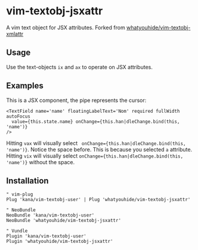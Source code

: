 # vim-textobj-jsxattr

A vim text object for JSX attributes. Forked from
[whatyouhide/vim-textobj-xmlattr](https://github.com/whatyouhide/vim-textobj-xmlattr)

## Usage

Use the text-objects `ix` and `ax` to operate on JSX attributes.

## Examples

This is a JSX component, the pipe represents the cursor:
```
<TextField name='name' floatingLabelText='Nom' required fullWidth autoFocus
  value={this.state.name} onChange={this.han|dleChange.bind(this, 'name')}
/>

```

Hitting `vax` will visually select ` onChange={this.han|dleChange.bind(this, 'name')}`.
Notice the space before. This is because you selected `a` attribute. Hitting
`vix` will visually select `onChange={this.han|dleChange.bind(this, 'name')}`
without the space.

## Installation

``` viml
" vim-plug
Plug 'kana/vim-textobj-user' | Plug 'whatyouhide/vim-textobj-jsxattr'

" NeoBundle
NeoBundle 'kana/vim-textobj-user'
NeoBundle 'whatyouhide/vim-textobj-jsxattr'

" Vundle
Plugin 'kana/vim-textobj-user'
Plugin 'whatyouhide/vim-textobj-jsxattr'
```
